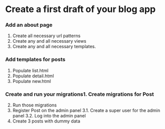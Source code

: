 # Create a first draft of your blog app
### Add an about page
1. Create all necessary url patterns
2. Create any and all necessary views
3. Create any and all necessary templates.

### Add templates for posts
1. Populate list.html
2. Populate detail.html
3. Populate new.html

### Create and run your migrations1. Create migrations for Post
2. Run those migrations
3. Register Post on the admin panel
3.1. Create a super user for the admin panel
3.2. Log into the admin panel
4. Create 3 posts with dummy data